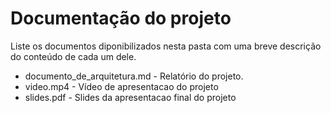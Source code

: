 # Documentação do projeto

Liste os documentos diponibilizados nesta pasta com uma breve descrição do conteúdo de cada um dele.

* documento\_de\_arquitetura.md - Relatório do projeto.
* video.mp4 - Vídeo de apresentacao do projeto
* slides.pdf - Slides da apresentacao final do projeto




